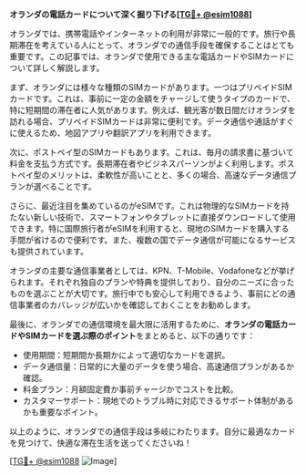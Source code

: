 **オランダの電話カードについて深く掘り下げる[[TG💪+ @esim1088](https://t.me/s/esim1088)]**

オランダでは、携帯電話やインターネットの利用が非常に一般的です。旅行や長期滞在を考えている人にとって、オランダでの通信手段を確保することはとても重要です。この記事では、オランダで使用できる主な電話カードやSIMカードについて詳しく解説します。

まず、オランダには様々な種類のSIMカードがあります。一つはプリペイドSIMカードです。これは、事前に一定の金額をチャージして使うタイプのカードで、特に短期間の滞在者に人気があります。例えば、観光客が数日間だけオランダを訪れる場合、プリペイドSIMカードは非常に便利です。データ通信や通話がすぐに使えるため、地図アプリや翻訳アプリを利用できます。

次に、ポストペイ型のSIMカードもあります。これは、毎月の請求書に基づいて料金を支払う方式です。長期滞在者やビジネスパーソンがよく利用します。ポストペイ型のメリットは、柔軟性が高いことと、多くの場合、高速なデータ通信プランが選べることです。

さらに、最近注目を集めているのがeSIMです。これは物理的なSIMカードを持たない新しい技術で、スマートフォンやタブレットに直接ダウンロードして使用できます。特に国際旅行者がeSIMを利用すると、現地のSIMカードを購入する手間が省けるので便利です。また、複数の国でデータ通信が可能になるサービスも提供されています。

オランダの主要な通信事業者としては、KPN、T-Mobile、Vodafoneなどが挙げられます。それぞれ独自のプランや特典を提供しており、自分のニーズに合ったものを選ぶことが大切です。旅行中でも安心して利用できるよう、事前にどの通信事業者のカバレッジが広いかを確認しておくことをお勧めします。

最後に、オランダでの通信環境を最大限に活用するために、**オランダの電話カードやSIMカードを選ぶ際のポイント**をまとめると、以下の通りです：

- 使用期間：短期間か長期かによって適切なカードを選択。
- データ通信量：日常的に大量のデータを使う場合、高速通信プランがあるか確認。
- 料金プラン：月額固定費か事前チャージかでコストを比較。
- カスタマーサポート：現地でのトラブル時に対応できるサポート体制があるかも重要なポイント。

以上のように、オランダでの通信手段は多岐にわたります。自分に最適なカードを見つけて、快適な滞在生活を送ってくださいね！

[[TG💪+ @esim1088](https://t.me/s/esim1088) ![Image](https://i.postimg.cc/Y0z9fWf4/image.png)]